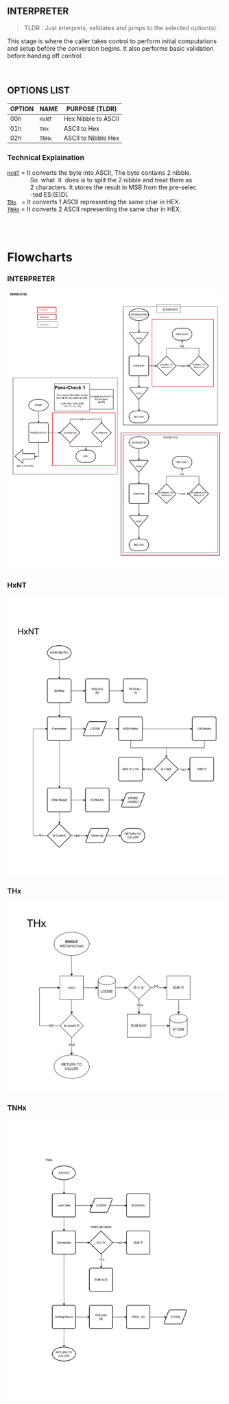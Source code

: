 ## INTERPRETER

> TLDR : Just interprets, validates and jumps to the selected option(s).

This stage is where the caller takes control to perform initial computations and setup before the conversion begins. It also performs basic validation before handing off control.

</br>

## OPTIONS LIST

|   **OPTION**  |   **NAME**    |   **PURPOSE (TLDR)**     |
|---------------|---------------|-------------------|
| 00h   | `HxNT`  | Hex Nibble to ASCII |
| 01h   | `THx`   | ASCII to Hex |
| 02h   | `TNHx`  | ASCII to Nibble Hex |

### Technical Explaination

[`HxNT`](#hxnt) = It converts the byte into ASCII, The byte contains 2 nibble. <br>
&emsp;&emsp;&emsp;&nbsp;&nbsp;
So &nbsp;what &nbsp;it &nbsp;does is to split the 2 nibble and treat them as <br>
&emsp;&emsp;&emsp;&nbsp;&nbsp;
2 characters. It stores the result in MSB from the pre-selec <br>
&emsp;&emsp;&emsp;&nbsp;&nbsp;
-ted ES:(E)DI.
</br>
[`THx`](#thx) &nbsp;&nbsp;= It converts 1 ASCII representing the same char in HEX.
</br>
[`TNHx`](#tnhx) = It converts 2 ASCII representing the same char in HEX.

</br>
</br>

# Flowcharts
### INTERPRETER
![INTERPRETER](./flowchart-img/INTERPRETER.png)
### HxNT
![HxNT](./flowchart-img/HxNT.png)
### THx
![THx](./flowchart-img/THx.png)
### TNHx
![TNHx](./flowchart-Img/TNHx.png)